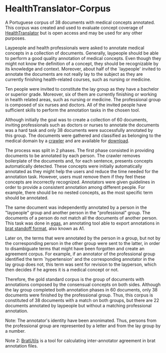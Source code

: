 # HealthTranslator-Corpus
A Portuguese corpus of 38 documents with medical concepts annotated. This corpus was created and used to evaluate concept coverage of [HealthTranslator](https://hugosousa.github.io/HealthTranslatorClient/) but is open access and may be used for any other purposes.

Laypeople and health professionals were asked to annotate medical concepts in a collection of documents. Generally, laypeople should be able to perform a good quality annotation of medical concepts. Even though they might not know the definition of a concept, they should be recognizable by its knowledge and context. Moreover, about half of the `laypeople' invited to annotate the documents are not really lay to the subject as they are currently finishing health-related courses, such as nursing or medicine.

Ten people were invited to constitute the lay group as they have a bachelor or superior grade. Moreover, six of them are currently finishing or working in health related areas, such as nursing or medicine. The professional group is composed of six nurses and doctors. All of the invited people have sufficient skills to perform the annotation tasks in the chosen tool. 

Although initially the goal was to create a collection of 60 documents, inviting professionals such as doctors or nurses to annotate the documents was a hard task and only 38 documents were successfully annotated by this group. The documents were gathered and classified as belonging to the medical domain by a [crawler](http://nlp.ilsp.gr/redmine/projects/ilsp-fc) and are available for [download](http://qt21.metashare.ilsp.gr/repository/browse/qtlp-portuguese-corpus-for-the-medical-domain/27c3e8aa6bdb11e3b61300155dbc02019a678f0685874a03a2aa35640f92b204/).


The process was split in 2 phases. 
The first phase consisted in providing documents to be annotated by each person. 
The crawler removes boilerplate of the documents and, for each sentence, presents concepts automatically detected. These concepts were initially automatically annotated as they might help the users and reduce the time needed for the annotation task. However, users must remove them if they feel these concepts are incorrectly recognized. 
Annotators were given guidelines in order to provide a consistent annotation among different people. For example, there should be no nested concepts, as the most specific term should be annotated.

The same document was independently annotated by a person in the "laypeople" group and another person in the "professional" group.
The documents of a person do not match all the documents of another person. 
This task was done in [egas](https://demo.bmd-software.com/egas/tool/), an annotating tool able to export annotations in [brat standoff format](http://brat.nlplab.org/standoff.html), also known as A1.

Later on, the terms that were annotated by the person in a group, but not by the corresponding person in the other group were sent to the latter, in order to disambiguate terms that might have been forgotten and create an agreement corpus. For example, if an annotator of the professional group identified the term `hypertension' and the corresponding annotator in the lay group does not, this term was sent for revision to the layperson, which then decides if he agrees it is a medical concept or not. 

Therefore, the gold standard corpus is the group of documents with annotations composed by the consensual concepts on both sides.  Although the lay group completed both annotation phases in 60 documents, only 38 documents were finished by the professional group. Thus, this corpus is constituted of 38 documents with a match on both groups, but there are 22 documents annotated by laypeople but without a matching professional annotation.

Note: The annotator's identity have been anonimated. Thus, persons from the professional group are represented by a letter and from the lay group by a number.

Note 2: [BratUtils](https://github.com/savkov/BratUtils) is a tool for calculating inter-annotator agreement in brat annotation files.
